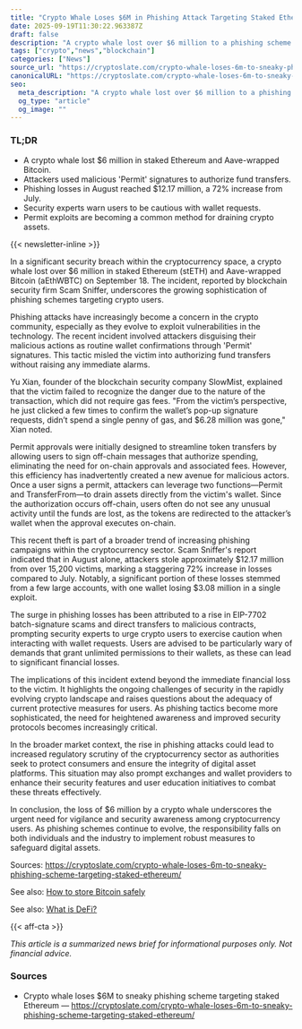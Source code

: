 ```yaml
---
title: "Crypto Whale Loses $6M in Phishing Attack Targeting Staked Ethereum"
date: 2025-09-19T11:30:22.963387Z
draft: false
description: "A crypto whale lost over $6 million to a phishing scheme involving staked Ethereum, highlighting rising security concerns in the crypto space."
tags: ["crypto","news","blockchain"]
categories: ["News"]
source_url: "https://cryptoslate.com/crypto-whale-loses-6m-to-sneaky-phishing-scheme-targeting-staked-ethereum/"
canonicalURL: "https://cryptoslate.com/crypto-whale-loses-6m-to-sneaky-phishing-scheme-targeting-staked-ethereum/"
seo:
  meta_description: "A crypto whale lost over $6 million to a phishing scheme involving staked Ethereum, highlighting rising security concerns in the crypto space."
  og_type: "article"
  og_image: ""
---
```


### TL;DR
- A crypto whale lost $6 million in staked Ethereum and Aave-wrapped Bitcoin.
- Attackers used malicious 'Permit' signatures to authorize fund transfers.
- Phishing losses in August reached $12.17 million, a 72% increase from July.
- Security experts warn users to be cautious with wallet requests.
- Permit exploits are becoming a common method for draining crypto assets.

{{< newsletter-inline >}}

In a significant security breach within the cryptocurrency space, a crypto whale lost over $6 million in staked Ethereum (stETH) and Aave-wrapped Bitcoin (aEthWBTC) on September 18. The incident, reported by blockchain security firm Scam Sniffer, underscores the growing sophistication of phishing schemes targeting crypto users.

Phishing attacks have increasingly become a concern in the crypto community, especially as they evolve to exploit vulnerabilities in the technology. The recent incident involved attackers disguising their malicious actions as routine wallet confirmations through 'Permit' signatures. This tactic misled the victim into authorizing fund transfers without raising any immediate alarms.

Yu Xian, founder of the blockchain security company SlowMist, explained that the victim failed to recognize the danger due to the nature of the transaction, which did not require gas fees. "From the victim’s perspective, he just clicked a few times to confirm the wallet’s pop-up signature requests, didn’t spend a single penny of gas, and $6.28 million was gone," Xian noted.

Permit approvals were initially designed to streamline token transfers by allowing users to sign off-chain messages that authorize spending, eliminating the need for on-chain approvals and associated fees. However, this efficiency has inadvertently created a new avenue for malicious actors. Once a user signs a permit, attackers can leverage two functions—Permit and TransferFrom—to drain assets directly from the victim's wallet. Since the authorization occurs off-chain, users often do not see any unusual activity until the funds are lost, as the tokens are redirected to the attacker’s wallet when the approval executes on-chain.

This recent theft is part of a broader trend of increasing phishing campaigns within the cryptocurrency sector. Scam Sniffer's report indicated that in August alone, attackers stole approximately $12.17 million from over 15,200 victims, marking a staggering 72% increase in losses compared to July. Notably, a significant portion of these losses stemmed from a few large accounts, with one wallet losing $3.08 million in a single exploit.

The surge in phishing losses has been attributed to a rise in EIP-7702 batch-signature scams and direct transfers to malicious contracts, prompting security experts to urge crypto users to exercise caution when interacting with wallet requests. Users are advised to be particularly wary of demands that grant unlimited permissions to their wallets, as these can lead to significant financial losses.

The implications of this incident extend beyond the immediate financial loss to the victim. It highlights the ongoing challenges of security in the rapidly evolving crypto landscape and raises questions about the adequacy of current protective measures for users. As phishing tactics become more sophisticated, the need for heightened awareness and improved security protocols becomes increasingly critical.

In the broader market context, the rise in phishing attacks could lead to increased regulatory scrutiny of the cryptocurrency sector as authorities seek to protect consumers and ensure the integrity of digital asset platforms. This situation may also prompt exchanges and wallet providers to enhance their security features and user education initiatives to combat these threats effectively.

In conclusion, the loss of $6 million by a crypto whale underscores the urgent need for vigilance and security awareness among cryptocurrency users. As phishing schemes continue to evolve, the responsibility falls on both individuals and the industry to implement robust measures to safeguard digital assets.

Sources: https://cryptoslate.com/crypto-whale-loses-6m-to-sneaky-phishing-scheme-targeting-staked-ethereum/

See also: [How to store Bitcoin safely](/pages/how-to-store-bitcoin-safely/)

See also: [What is DeFi?](/pages/what-is-defi/)

{{< aff-cta >}}

_This article is a summarized news brief for informational purposes only. Not financial advice._

### Sources
- Crypto whale loses $6M to sneaky phishing scheme targeting staked Ethereum — https://cryptoslate.com/crypto-whale-loses-6m-to-sneaky-phishing-scheme-targeting-staked-ethereum/

